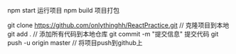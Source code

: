 npm start 运行项目
npm build 项目打包

git clone https://github.com/onlythinghh/ReactPractice.git  // 克隆项目到本地
git add . // 添加所有代码到本地仓库
git commit  -m  "提交信息" 提交代码
git push -u origin master // 将项目push到github上